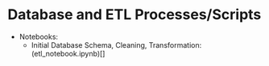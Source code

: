 # Database and ETL Processes/Scripts
- Notebooks:
    - Initial Database Schema, Cleaning, Transformation: (etl_notebook.ipynb)[]